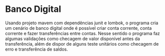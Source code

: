# Banco Digital

Usando projeto mavem com dependências junit e lombok, o programa cria um cenário de banco digital onde é possível criar conta corrente, conta corrente e fazer transferências entre contas. Nesse sentido o programa faz algumas validações como checagem de valor disponível antes da transferência, além de dispor de alguns teste unitários como checagem de erro e transferência de saldos.